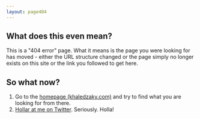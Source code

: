 ```yaml
---
layout: page404
---
```



## What does this even mean?

This is a "404 error" page. What it means is the page you were looking for has moved - either the URL structure changed or the page simply no longer exists on this site or the link you followed to get here.

## So what now?

1. Go to the [homepage (khaledzaky.com)](http://khaledzaky.com) and try to find what you are looking for from there.
2. [Hollar at me on Twitter](http://twitter.com/home?status=@iamkhaledzaky%20Yo%20KZ%20I%20404%27d%20on%20your%20site%2E%20You%20should%20really%20get%20on%20that%2E%20The%20page%20I%20was%20looking%20for%20is%3A). Seriously. Holla!
